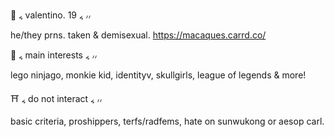 🥢 ៹ valentino. 19 ៹ ៸៸

he/they prns. taken & demisexual. https://macaques.carrd.co/

🏮 ៹ main interests ៹ ៸៸

lego ninjago, monkie kid, identityv, skullgirls, league of legends & more!

⛩️ ៹ do not interact ៹ ៸៸

basic criteria, proshippers, terfs/radfems, hate on sunwukong or aesop carl.
